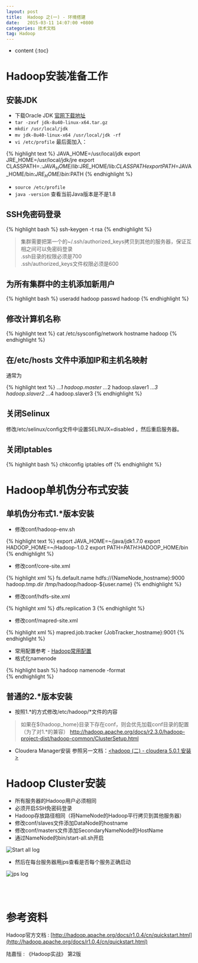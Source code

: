 ```yaml
---
layout: post
title:  Hadoop 之(一) - 环境搭建
date:   2015-03-11 14:07:00 +0800
categories: 技术文档
tag: Hadoop
---
```


* content
{:toc}


Hadoop安装准备工作
=============================

安装JDK
---------------------------

+ 下载Oracle JDK [官网下载地址](http://www.oracle.com/technetwork/java/javase/downloads/index.html)
+ `tar -zxvf jdk-8u40-linux-x64.tar.gz`
+ `mkdir /usr/local/jdk`
+ `mv jdk-8u40-linux-x64 /usr/local/jdk -rf`
+ `vi /etc/profile` 最后面加入：

{% highlight text %} 
JAVA_HOME=/usr/local/jdk
export JRE_HOME=/usr/local/jdk/jre
export CLASSPATH=.:$JAVA_HOME/lib:$JRE_HOME/lib:$CLASSPATH
export PATH=$JAVA_HOME/bin:$JRE_HOME/bin:$PATH
{% endhighlight %}

+ `source /etc/profile`
+ `java -version` 查看当前Java版本是不是1.8

SSH免密码登录
---------------------------

{% highlight bash %} 
ssh-keygen -t rsa
{% endhighlight %} 

> 集群需要把第一个的~/.ssh/authorized_keys拷贝到其他的服务器，保证互相之间可以免密码登录 <br />
> .ssh目录的权限必须是700 <br />
> .ssh/authorized_keys文件权限必须是600 

为所有集群中的主机添加新用户
---------------------------

{% highlight bash %} 
useradd hadoop
passwd hadoop
{% endhighlight %} 

修改计算机名称
---------------------------

{% highlight text %} 
cat /etc/sysconfig/network
hostname hadoop
{% endhighlight %} 

在/etc/hosts 文件中添加IP和主机名映射
---------------------------

通常为

{% highlight text %}
*.*.*.1 hadoop.master
*.*.*.2 hadoop.slaver1
*.*.*.3 hadoop.slaver2
*.*.*.4 hadoop.slaver3
{% endhighlight %}

关闭Selinux
---------------------------

修改/etc/selinux/config文件中设置SELINUX=disabled ，然后重启服务器。

关闭Iptables
---------------------------

{% highlight bash %}
chkconfig iptables off
{% endhighlight %}

Hadoop单机伪分布式安装
===========================

单机伪分布式1.*版本安装
---------------------------

+ 修改conf/hadoop-env.sh

{% highlight text %}
export JAVA_HOME=~/java/jdk1.7.0
export HADOOP_HOME=~/Hadoop-1.0.2
export PATH=$PATH:$HADOOP_HOME/bin
{% endhighlight %}

+ 修改conf/core-site.xml

{% highlight xml %}
<configuration> 
  <property> 
    <name>fs.default.name</name> 
    <value>hdfs://{NameNode_hostname}:9000</value> 
  </property> 
  <property> 
    <name>hadoop.tmp.dir</name> 
    <value>/tmp/hadoop/hadoop-${user.name}</value> 
  </property> 
</configuration>
{% endhighlight %}

+ 修改conf/hdfs-site.xml

{% highlight xml %}
<configuration> 
  <property> 
    <name>dfs.replication</name> 
    <value>3</value> 
  </property> 
</configuration>
{% endhighlight %}

+ 修改conf/mapred-site.xml

{% highlight xml %}
<configuration> 
  <property> 
    <name>mapred.job.tracker</name> 
    <value>{JobTracker_hostname}:9001</value> 
  </property> 
</configuration>
{% endhighlight %}

+ 常用配置参考 - [Hadoop常用配置](http)
+ 格式化namenode

{% highlight bash %}
hadoop namenode -format  
{% endhighlight %}

普通的2.*版本安装
---------------------------

+ 按照1.*的方式修改/etc/hadoop/*文件的内容

> 如果在${hadoop_home}目录下存在conf，则会优先加载conf目录的配置（为了对1.*的兼容）
> http://hadoop.apache.org/docs/r2.3.0/hadoop-project-dist/hadoop-common/ClusterSetup.html

+ Cloudera Manager安装
参照另一文档：[<hadoop (二) - cloudera 5.0.1 安装>](#)

Hadoop Cluster安装
===========================

+ 所有服务器的Hadoop用户必须相同
+ 必须开启SSH免密码登录
+ Hadoop存放路径相同（将NameNode的Hadoop平行拷贝到其他服务器）
+ 修改conf/slaves文件添加DataNode的hostname
+ 修改conf/masters文件添加SecondaryNameNode的HostName
+ 通过NameNode的bin/start-all.sh开启

![Start all log](/images/blog/hadoop/01-hadoop-setup/01-start-all-log.png)

+ 然后在每台服务器用jps查看是否每个服务正确启动

![jps log](/images/blog/hadoop/01-hadoop-setup/02-jps-log.png)

<br />
<br />

参考资料
=======================

Hadoop官方文档 : [http://hadoop.apache.org/docs/r1.0.4/cn/quickstart.html](http://hadoop.apache.org/docs/r1.0.4/cn/quickstart.html)
<br />

陆嘉恒 : 《Hadoop实战》 第2版

<br />
<br />